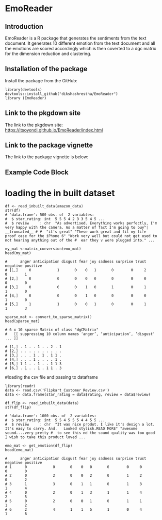 # EmoReader

## Introduction

EmoReader is a R package that generates the sentiments from the text document. It generates 10 different emotion from the text document and all the emotions are scored accordingly which is then coverted to a dgc matrix for the dimension reduction and clustering.


## Installation of the package

Install the package from the GitHub:


```
library(devtools)
devtools::install_github("dikshashrestha/EmoReader")
library (EmoReader)
```
## Link to the pkgdown site

The link to the pkgdown site:
https://itsoyondi.github.io/EmoReader/index.html

## Link to the package vignette

The link to the package vignette is below:


## Example Code Block

# loading the in built dataset 
```
df <- read_inbuilt_data(amazon_data)
str(df)
# 'data.frame':	500 obs. of  2 variables:
#  $ star_rating: int  5 5 5 4 2 3 3 5 4 5 ...
#  $ review     : chr  "As advertised. Everything works perfectly, I'm very happy with the camera. As a matter of fact I'm going to buy"| __truncated__ # #  "it's great" "These work great and fit my life proof case for the iPhone 6" "Work very well but could not get used to not hearing anything out of the #  ear they v were plugged into." ...
```




```
my_mat <-matrix_conversion(emo_mat)
head(my_mat)

#      anger anticipation disgust fear joy sadness surprise trust negative positive
# [1,]     0            1       0    0   1       0        0     2        0        1
# [2,]     0            0       0    0   0       0        0     0        0        0
# [3,]     0            0       0    1   0       1        0     1        1        0
# [4,]     0            0       0    1   0       0        0     0        1        0
# [5,]     1            1       0    0   1       0        0     1        1        3
```


```
sparse_mat <- convert_to_sparse_matrix()
head(sparse_mat)

# 6 x 10 sparse Matrix of class "dgCMatrix"
#   [[ suppressing 10 column names ‘anger’, ‘anticipation’, ‘disgust’ ... ]]
                        
# [1,] . 1 . . 1 . . 2 . 1
# [2,] . . . . . . . . . .
# [3,] . . . 1 . 1 . 1 1 .
# [4,] . . . 1 . . . . 1 .
# [5,] 1 1 . . 1 . . 1 1 3
# [6,] . 1 . . 1 . 1 1 . 3
```

#loading the csv file and passing to dataframe 
```
library(readr)
data <- read.csv('Flipkart_Customer_Review.csv')
data <- data.frame(star_rating = data$rating, review = data$review)
```

```
df_flip <- read_inbuilt_data(data)
str(df_flip)

# 'data.frame':	1000 obs. of  2 variables:
#  $ star_rating: int  5 5 4 5 5 5 4 4 5 5 ...
#  $ review     : chr  "It was nice produt. I like it's design a lot.  It's easy to carry. And.   Looked stylish.READ MORE" "awesome sound....very pretty #  to see this nd the sound quality was too good I wish to take this product loved ...
```

```
emo_mat <- get_emotion(df_flip)
head(emo_mat)

#      anger anticipation disgust fear joy sadness surprise trust negative positive
# 1      0            0       0    0   0       0        0     0        0        0
# 2      0            2       0    0   2       0        1     2        0        2
# 3      1            3       0    1   1       0        1     3        1        4
# 4      0            2       0    1   3       1        1     4        2        5
# 5      0            2       0    0   1       0        1     1        1        2
# 6      2            4       1    1   5       1        0     4        1        6
```
